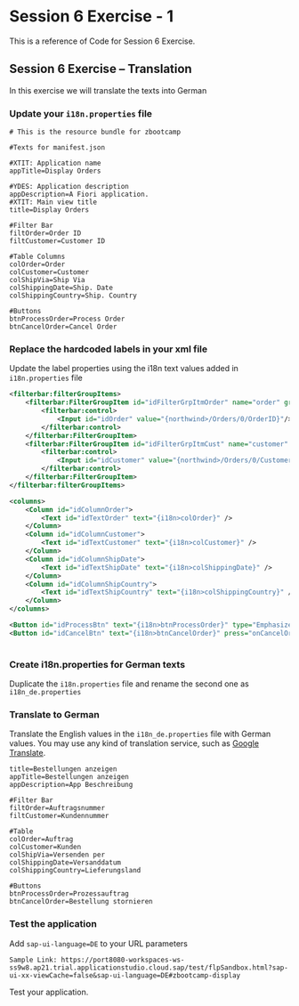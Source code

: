 # Session 6 Exercise - 1
This is a reference of Code for Session 6 Exercise.

## Session 6 Exercise – Translation
In this exercise we will translate the texts into German

### Update your ``i18n.properties`` file 

```csv
# This is the resource bundle for zbootcamp

#Texts for manifest.json

#XTIT: Application name
appTitle=Display Orders

#YDES: Application description
appDescription=A Fiori application.
#XTIT: Main view title
title=Display Orders

#Filter Bar
filtOrder=Order ID
filtCustomer=Customer ID

#Table Columns
colOrder=Order 
colCustomer=Customer
colShipVia=Ship Via
colShippingDate=Ship. Date
colShippingCountry=Ship. Country

#Buttons
btnProcessOrder=Process Order
btnCancelOrder=Cancel Order

```

### Replace the hardcoded labels in your xml file
Update the label properties using the i18n text values added in ``i18n.properties`` file

```xml
<filterbar:filterGroupItems>
    <filterbar:FilterGroupItem id="idFilterGrpItmOrder" name="order" groupName="a" visibleInFilterBar="true" label="{i18n>filtOrder}">
        <filterbar:control>
            <Input id="idOrder" value="{northwind>/Orders/0/OrderID}"/>
        </filterbar:control>
    </filterbar:FilterGroupItem>
    <filterbar:FilterGroupItem id="idFilterGrpItmCust" name="customer" groupName="a" visibleInFilterBar="true" label="{i18n>filtCustomer}">
        <filterbar:control>
            <Input id="idCustomer" value="{northwind>/Orders/0/CustomerID}"/>
        </filterbar:control>
    </filterbar:FilterGroupItem>
</filterbar:filterGroupItems>        
```
```xml
<columns>
    <Column id="idColumnOrder">
        <Text id="idTextOrder" text="{i18n>colOrder}" />
    </Column>
    <Column id="idColumnCustomer">
        <Text id="idTextCustomer" text="{i18n>colCustomer}" />
    </Column>
    <Column id="idColumnShipDate">
        <Text id="idTextShipDate" text="{i18n>colShippingDate}" />
    </Column>
    <Column id="idColumnShipCountry">
        <Text id="idTextShipCountry" text="{i18n>colShippingCountry}" />
    </Column>
</columns>

```
```xml
<Button id="idProcessBtn" text="{i18n>btnProcessOrder}" type="Emphasized" press="onProcessOrder"/>
<Button id="idCancelBtn" text="{i18n>btnCancelOrder}" press="onCancelOrder"/>
                
```

### Create i18n.properties for German texts
Duplicate the ``i18n.properties`` file and rename the second one as ``i18n_de.properties``

### Translate to German
Translate the English values in the ``i18n_de.properties`` file with German values. You may use any kind of translation service, such as [Google Translate](https://translate.google.com/).

```csv
title=Bestellungen anzeigen
appTitle=Bestellungen anzeigen
appDescription=App Beschreibung

#Filter Bar
filtOrder=Auftragsnummer
filtCustomer=Kundennummer

#Table
colOrder=Auftrag 
colCustomer=Kunden
colShipVia=Versenden per
colShippingDate=Versanddatum
colShippingCountry=Lieferungsland

#Buttons
btnProcessOrder=Prozessauftrag
btnCancelOrder=Bestellung stornieren
```

### Test the application
Add ``sap-ui-language=DE`` to your URL parameters
```csv
Sample Link: https://port8080-workspaces-ws-ss9w8.ap21.trial.applicationstudio.cloud.sap/test/flpSandbox.html?sap-ui-xx-viewCache=false&sap-ui-language=DE#zbootcamp-display
```
Test your application. 
